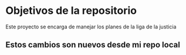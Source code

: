 # Objetivos de la repositorio

Este proyecto se encarga de manejar los planes de la liga de la justicia


## Estos cambios son nuevos desde mi repo local
